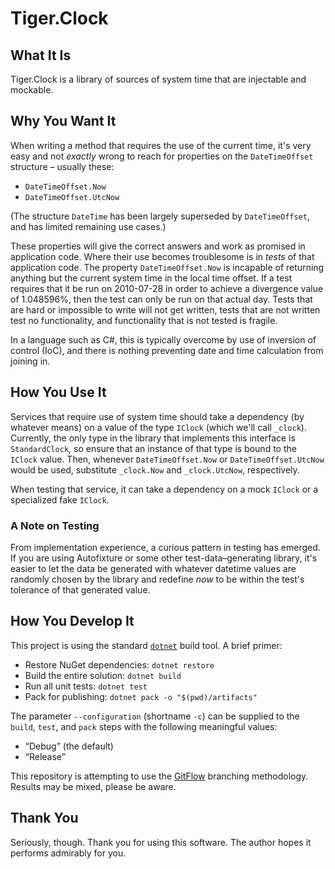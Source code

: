 # Tiger.Clock

## What It Is

Tiger.Clock is a library of sources of system time that are injectable and mockable.

## Why You Want It

When writing a method that requires the use of the current time, it's very easy and not *exactly* wrong to reach for properties on the `DateTimeOffset` structure – usually these:

- `DateTimeOffset.Now`
- `DateTimeOffset.UtcNow`

(The structure `DateTime` has been largely superseded by `DateTimeOffset`, and has limited remaining use cases.)

These properties will give the correct answers and work as promised in application code. Where their use becomes troublesome is in *tests* of that application code. The property `DateTimeOffset.Now` is incapable of returning anything but the current system time in the local time offset. If a test requires that it be run on 2010-07-28 in order to achieve a divergence value of 1.048596%, then the test can only be run on that actual day. Tests that are hard or impossible to write will not get written, tests that are not written test no functionality, and functionality that is not tested is fragile.

In a language such as C#, this is typically overcome by use of inversion of control (IoC), and there is nothing preventing date and time calculation from joining in.

## How You Use It

Services that require use of system time should take a dependency (by whatever means) on a value of the type `IClock` (which we'll call `_clock`). Currently, the only type in the library that implements this interface is `StandardClock`, so ensure that an instance of that type is bound to the `IClock` value. Then, whenever `DateTimeOffset.Now` or `DateTimeOffset.UtcNow` would be used, substitute `_clock.Now` and `_clock.UtcNow`, respectively.

When testing that service, it can take a dependency on a mock `IClock` or a specialized fake `IClock`.

### A Note on Testing

From implementation experience, a curious pattern in testing has emerged. If you are using Autofixture or some other test-data–generating library, it's easier to let the data be generated with whatever datetime values are randomly chosen by the library and redefine *now* to be within the test's tolerance of that generated value.

## How You Develop It

This project is using the standard [`dotnet`](https://dot.net) build tool. A brief primer:

- Restore NuGet dependencies: `dotnet restore`
- Build the entire solution: `dotnet build`
- Run all unit tests: `dotnet test`
- Pack for publishing: `dotnet pack -o "$(pwd)/artifacts"`

The parameter `--configuration` (shortname `-c`) can be supplied to the `build`, `test`, and `pack` steps with the following meaningful values:

- “Debug” (the default)
- “Release”

This repository is attempting to use the [GitFlow](http://jeffkreeftmeijer.com/2010/why-arent-you-using-git-flow/) branching methodology. Results may be mixed, please be aware.

## Thank You

Seriously, though. Thank you for using this software. The author hopes it performs admirably for you.
